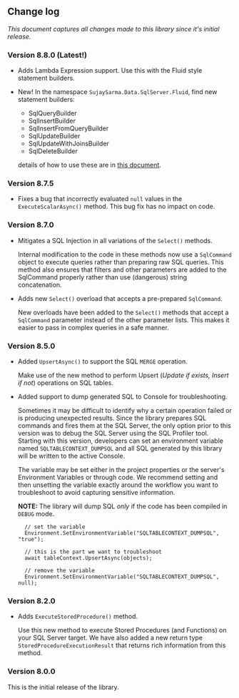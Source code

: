 ﻿Change log
---

*This document captures all changes made to this library since it's initial release.*

### Version 8.8.0 (Latest!)

- Adds Lambda Expression support. Use this with the Fluid style statement builders.

- New! In the namespace `SujaySarma.Data.SqlServer.Fluid`, find new statement builders:

    - SqlQueryBuilder
    - SqlInsertBuilder
    - SqlInsertFromQueryBuilder
    - SqlUpdateBuilder
    - SqlUpdateWithJoinsBuilder
    - SqlDeleteBuilder
   
    details of how to use these are in [this document](https://github.com/sujayvsarma/SujaySarma.Data.SqlServer/blob/master/FLUID.md).

### Version 8.7.5

- Fixes a bug that incorrectly evaluated `null` values in the `ExecuteScalarAsync()` method. This bug fix has no impact on code.


### Version 8.7.0

- Mitigates a SQL Injection in all variations of the `Select()` methods.

  Internal modification to the code in these methods now use a `SqlCommand` object to execute queries rather than preparing raw SQL queries. 
  This method also ensures that filters and other parameters are added to the SqlCommand properly rather than use (dangerous) string concatenation.

- Adds new `Select()` overload that accepts a pre-prepared `SqlCommand`.

  New overloads have been added to the `Select()` methods that accept a `SqlCommand` parameter instead of the other parameter lists. This makes it easier 
  to pass in complex queries in a safe manner.

### Version 8.5.0

- Added `UpsertAsync()` to support the SQL `MERGE` operation.

  Make use of the new method to perform Upsert (*Update if exists, Insert if not*) operations on SQL tables.

- Added support to dump generated SQL to Console for troubleshooting.

  Sometimes it may be difficult to identify why a certain operation failed or is producing unexpected results. Since the library prepares SQL commands and fires them 
  at the SQL Server, the only option prior to this version was to debug the SQL Server using the SQL Profiler tool. Starting with this version, developers can set 
  an environment variable named `SQLTABLECONTEXT_DUMPSQL` and all SQL generated by this library will be written to the active Console.

  The variable may be set either in the project properties or the server's Environment Variables or through code. We recommend setting and then unsetting the 
  variable exactly around the workflow you want to troubleshoot to avoid capturing sensitive information.
 
  **NOTE:** The library will dump SQL *only* if the code has been compiled in `DEBUG` mode.

  ```
    // set the variable
	Environment.SetEnvironmentVariable("SQLTABLECONTEXT_DUMPSQL", "true");

    // this is the part we want to troubleshoot
    await tableContext.UpsertAsync(objects);

    // remove the variable
    Environment.SetEnvironmentVariable("SQLTABLECONTEXT_DUMPSQL", null);
  ```

### Version 8.2.0

- Adds `ExecuteStoredProcedure()` method.

  Use this new method to execute Stored Procedures (and Functions) on your SQL Server target. We have also added a new return type `StoredProcedureExecutionResult` 
  that returns rich information from this method.
 

### Version 8.0.0

This is the initial release of the library.
